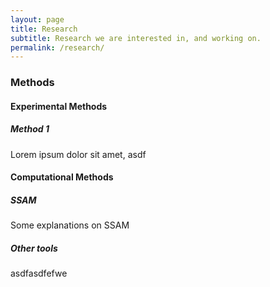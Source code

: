 ```yaml
---
layout: page
title: Research
subtitle: Research we are interested in, and working on.
permalink: /research/
---
```


### Methods

#### Experimental Methods

##### Method 1

Lorem ipsum dolor sit amet, asdf

#### Computational Methods

##### SSAM

Some explanations on SSAM

##### Other tools

asdfasdfefwe